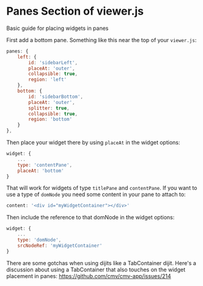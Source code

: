 # Panes Section of viewer.js

Basic guide for placing widgets in panes

First add a bottom pane. Something like this near the top of your `viewer.js`:

``` javascript
panes: {
    left: {
        id: 'sidebarLeft',
        placeAt: 'outer',
        collapsible: true,
        region: 'left'
    },
    bottom: {
        id: 'sidebarBottom',
        placeAt: 'outer',
        splitter: true,
        collapsible: true,
        region: 'bottom'
    }
},
```

Then place your widget there by using `placeAt` in the widget options:

```javascript
widget: {
    ...
    type: 'contentPane',
    placeAt: 'bottom'
}
```

That will work for widgets of type `titlePane` and `contentPane`. If you want to use a type of `domNode` you need some content in your pane to attach to:

```javascript
content: '<div id="myWidgetContainer"></div>'
```

Then include the reference to that domNode in the widget options: 

```javascript
widget: {
    ...
    type: 'domNode',
    srcNodeRef: 'myWidgetContainer'
}
```

There are some gotchas when using dijits like a TabContainer dijit. Here's a discussion about using a TabContainer that also touches on the widget placement in panes: https://github.com/cmv/cmv-app/issues/214
